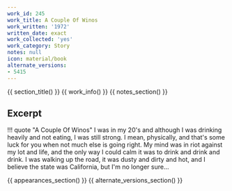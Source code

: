 ```yaml
---
work_id: 245
work_title: A Couple Of Winos
work_written: '1972'
written_date: exact
work_collected: 'yes'
work_category: Story
notes: null
icon: material/book
alternate_versions:
- 5415
---
```


{{ section_title() }}
{{ work_info() }}
{{ notes_section() }}
## Excerpt
!!! quote "A Couple Of Winos"
    I was in my 20's and although I was drinking heavily and not eating, I was still strong. I mean, physically, and that's some luck for you when not much else is going right. My mind was in riot against my lot and life, and the only way I could calm it was to drink and drink and drink. I was walking up the road, it was dusty and dirty and hot, and I believe the state was California, but I'm no longer sure...

{{ appearances_section() }}
{{ alternate_versions_section() }}